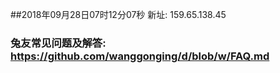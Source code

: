 ##2018年09月28日07时12分07秒 新址: 159.65.138.45
### 兔友常见问题及解答: https://github.com/wanggonging/d/blob/w/FAQ.md
